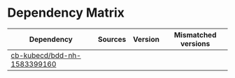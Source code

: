# Dependency Matrix

Dependency | Sources | Version | Mismatched versions
---------- | ------- | ------- | -------------------
[cb-kubecd/bdd-nh-1583399160](https://github.com/cb-kubecd/bdd-nh-1583399160.git) |  | []() | 
